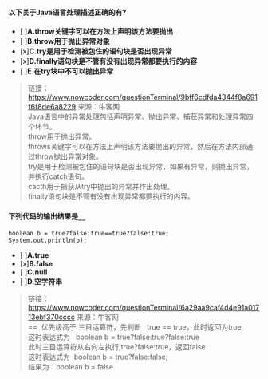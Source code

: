 #### 以下关于Java语言处理描述正确的有?  
* [ ]**A.throw关键字可以在方法上声明该方法要抛出**  
* [ ]**B.throw用于抛出异常对象**  
* [x]**C.try是用于检测被包住的语句块是否出现异常**  
* [x]**D.finally语句块是不管有没有出现异常都要执行的内容**
* [ ]**E.在try块中不可以抛出异常**  
>链接：
https://www.nowcoder.com/questionTerminal/9bff6cdfda4344f8a691f6f8de6a8229
来源：牛客网  
Java语言中的异常处理包括声明异常、抛出异常、捕获异常和处理异常四个环节。  
throw用于抛出异常。  
throws关键字可以在方法上声明该方法要抛出的异常，然后在方法内部通过throw抛出异常对象。  
try是用于检测被包住的语句块是否出现异常，如果有异常，则抛出异常，并执行catch语句。  
cacth用于捕获从try中抛出的异常并作出处理。  
finally语句块是不管有没有出现异常都要执行的内容。

#### 下列代码的输出结果是`__`  
```
boolean b = true?false:true==true?false:true;
System.out.println(b);
 ```
* [ ]**A.true**
* [x]**B.false**
* [ ]**C.null**
* [ ]**D.空字符串**
>链接：
https://www.nowcoder.com/questionTerminal/6a29aa9caf4d4e91a01713ebf370cccc
来源：牛客网  
==  优先级高于 三目运算符，先判断   true == true，此时返回为true,  
这时表达式为   boolean b = true?false:true?false:true  
此时三目运算符从右向左执行,true?false:true，返回false  
这时表达式为  boolean b = true?false:false;  
结果为：boolean b = false
